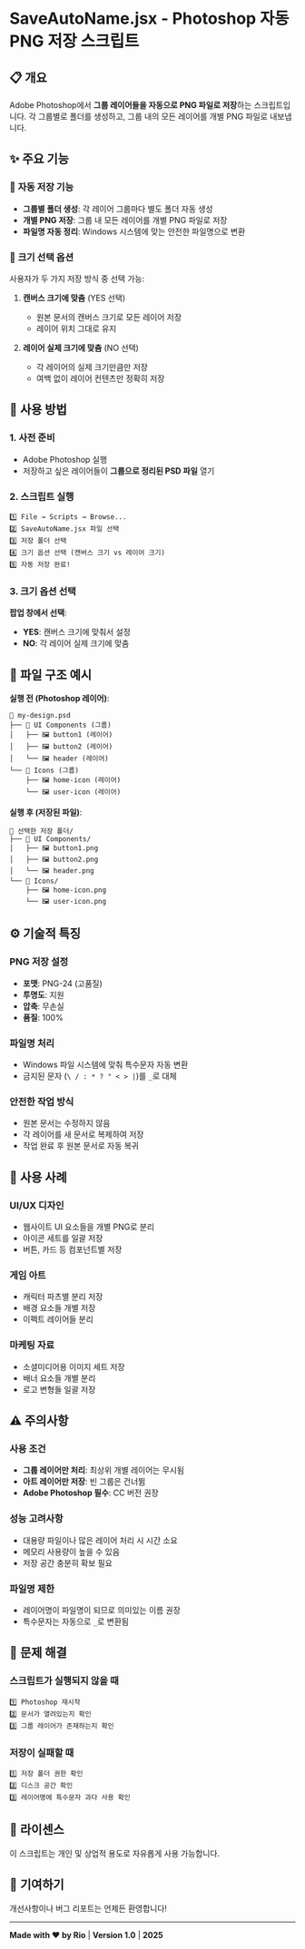 # SaveAutoName.jsx - Photoshop 자동 PNG 저장 스크립트

## 📋 개요

Adobe Photoshop에서 **그룹 레이어들을 자동으로 PNG 파일로 저장**하는 스크립트입니다. 각 그룹별로 폴더를 생성하고, 그룹 내의 모든 레이어를 개별 PNG 파일로 내보냅니다.

## ✨ 주요 기능

### 🎯 **자동 저장 기능**
- **그룹별 폴더 생성**: 각 레이어 그룹마다 별도 폴더 자동 생성
- **개별 PNG 저장**: 그룹 내 모든 레이어를 개별 PNG 파일로 저장
- **파일명 자동 정리**: Windows 시스템에 맞는 안전한 파일명으로 변환

### 📐 **크기 선택 옵션**
사용자가 두 가지 저장 방식 중 선택 가능:

1. **캔버스 크기에 맞춤** (YES 선택)
   - 원본 문서의 캔버스 크기로 모든 레이어 저장
   - 레이어 위치 그대로 유지

2. **레이어 실제 크기에 맞춤** (NO 선택)
   - 각 레이어의 실제 크기만큼만 저장
   - 여백 없이 레이어 컨텐츠만 정확히 저장

## 🚀 사용 방법

### **1. 사전 준비**
- Adobe Photoshop 실행
- 저장하고 싶은 레이어들이 **그룹으로 정리된 PSD 파일** 열기

### **2. 스크립트 실행**
```
1️⃣ File → Scripts → Browse...
2️⃣ SaveAutoName.jsx 파일 선택
3️⃣ 저장 폴더 선택
4️⃣ 크기 옵션 선택 (캔버스 크기 vs 레이어 크기)
5️⃣ 자동 저장 완료!
```

### **3. 크기 옵션 선택**
**팝업 창에서 선택**:
- **YES**: 캔버스 크기에 맞춰서 설정
- **NO**: 각 레이어 실제 크기에 맞춤

## 📁 파일 구조 예시

**실행 전 (Photoshop 레이어)**:
```
📄 my-design.psd
├── 📁 UI Components (그룹)
│   ├── 🖼️ button1 (레이어)
│   ├── 🖼️ button2 (레이어)
│   └── 🖼️ header (레이어)
└── 📁 Icons (그룹)
    ├── 🖼️ home-icon (레이어)
    └── 🖼️ user-icon (레이어)
```

**실행 후 (저장된 파일)**:
```
📁 선택한 저장 폴더/
├── 📁 UI Components/
│   ├── 🖼️ button1.png
│   ├── 🖼️ button2.png
│   └── 🖼️ header.png
└── 📁 Icons/
    ├── 🖼️ home-icon.png
    └── 🖼️ user-icon.png
```

## ⚙️ 기술적 특징

### **PNG 저장 설정**
- **포맷**: PNG-24 (고품질)
- **투명도**: 지원
- **압축**: 무손실
- **품질**: 100%

### **파일명 처리**
- Windows 파일 시스템에 맞춰 특수문자 자동 변환
- 금지된 문자 (`\ / : * ? " < > |`)를 `_`로 대체

### **안전한 작업 방식**
- 원본 문서는 수정하지 않음
- 각 레이어를 새 문서로 복제하여 저장
- 작업 완료 후 원본 문서로 자동 복귀

## 🎨 사용 사례

### **UI/UX 디자인**
- 웹사이트 UI 요소들을 개별 PNG로 분리
- 아이콘 세트를 일괄 저장
- 버튼, 카드 등 컴포넌트별 저장

### **게임 아트**
- 캐릭터 파츠별 분리 저장
- 배경 요소들 개별 저장
- 이펙트 레이어들 분리

### **마케팅 자료**
- 소셜미디어용 이미지 세트 저장
- 배너 요소들 개별 분리
- 로고 변형들 일괄 저장

## ⚠️ 주의사항

### **사용 조건**
- **그룹 레이어만 처리**: 최상위 개별 레이어는 무시됨
- **아트 레이어만 저장**: 빈 그룹은 건너뜀
- **Adobe Photoshop 필수**: CC 버전 권장

### **성능 고려사항**
- 대용량 파일이나 많은 레이어 처리 시 시간 소요
- 메모리 사용량이 높을 수 있음
- 저장 공간 충분히 확보 필요

### **파일명 제한**
- 레이어명이 파일명이 되므로 의미있는 이름 권장
- 특수문자는 자동으로 `_`로 변환됨

## 🔧 문제 해결

### **스크립트가 실행되지 않을 때**
```
1️⃣ Photoshop 재시작
2️⃣ 문서가 열려있는지 확인
3️⃣ 그룹 레이어가 존재하는지 확인
```

### **저장이 실패할 때**
```
1️⃣ 저장 폴더 권한 확인
2️⃣ 디스크 공간 확인
3️⃣ 레이어명에 특수문자 과다 사용 확인
```

## 📝 라이센스

이 스크립트는 개인 및 상업적 용도로 자유롭게 사용 가능합니다.

## 🤝 기여하기

개선사항이나 버그 리포트는 언제든 환영합니다!

---

**Made with ❤️ by Rio** | **Version 1.0** | **2025**
